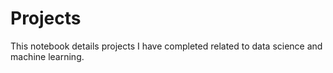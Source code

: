 # Projects
 This notebook details projects I have completed related to data science and machine learning.
